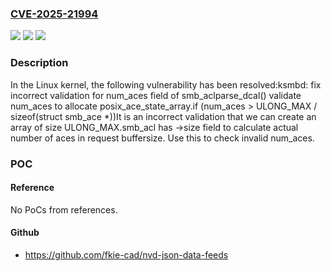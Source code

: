 ### [CVE-2025-21994](https://cve.mitre.org/cgi-bin/cvename.cgi?name=CVE-2025-21994)
![](https://img.shields.io/static/v1?label=Product&message=Linux&color=blue)
![](https://img.shields.io/static/v1?label=Version&message=0626e6641f6b467447c81dd7678a69c66f7746cf%3C%20c3a3484d9d31b27a3db0fab91fcf191132d65236%20&color=brighgreen)
![](https://img.shields.io/static/v1?label=Vulnerability&message=n%2Fa&color=brighgreen)

### Description

In the Linux kernel, the following vulnerability has been resolved:ksmbd: fix incorrect validation for num_aces field of smb_aclparse_dcal() validate num_aces to allocate posix_ace_state_array.if (num_aces > ULONG_MAX / sizeof(struct smb_ace *))It is an incorrect validation that we can create an array of size ULONG_MAX.smb_acl has ->size field to calculate actual number of aces in request buffersize. Use this to check invalid num_aces.

### POC

#### Reference
No PoCs from references.

#### Github
- https://github.com/fkie-cad/nvd-json-data-feeds


